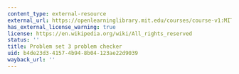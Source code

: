 ```yaml
---
content_type: external-resource
external_url: https://openlearninglibrary.mit.edu/courses/course-v1:MITx+18.05r_10+2022_Summer/courseware/week3/ps3/2?activate_block_id=block-v1%3AMITx%2B18.05r_10%2B2022_Summer%2Btype%40vertical%2Bblock%40ps3-checkvertical
has_external_license_warning: true
license: https://en.wikipedia.org/wiki/All_rights_reserved
status: ''
title: Problem set 3 problem checker
uid: b4de23d3-4157-4b94-8b04-123ae22d9039
wayback_url: ''
---
```

